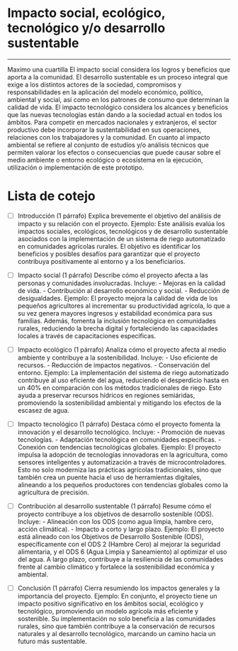 # Impacto social, ecológico, tecnológico y/o desarrollo sustentable


---
Maximo una cuartilla
El impacto social considera los logros y beneficios que aporta a la comunidad. El desarrollo sustentable es un proceso integral que exige a los distintos actores de la sociedad, compromisos y responsabilidades en la aplicación del modelo económico, político, ambiental y social, así como en los patrones de consumo que determinan la calidad de vida. El impacto tecnológico considera los alcances y beneficios que las nuevas tecnologías están dando a la sociedad actual en todos los ámbitos. Para competir en mercados nacionales y extranjeros, el sector productivo debe incorporar la sustentabilidad en sus operaciones, relaciones con los trabajadores y la comunidad. En cuanto al impacto ambiental se refiere al conjunto de estudios y/o análisis técnicos que permiten valorar los efectos o consecuencias que puede causar sobre el medio ambiente o entorno ecológico o ecosistema en la ejecución, utilización o implementación de este prototipo.

# Lista de cotejo
- [ ] Introducción (1 párrafo)
	Explica brevemente el objetivo del análisis de impacto y su relación con el proyecto.
	Ejemplo:
		Este análisis evalúa los impactos sociales, ecológicos, tecnológicos y de desarrollo sustentable asociados con la implementación de un sistema de riego automatizado en comunidades agrícolas rurales. El objetivo es identificar los beneficios y posibles desafíos para garantizar que el proyecto contribuya positivamente al entorno y a los beneficiarios.

- [ ] Impacto social (1 párrafo)
	Describe cómo el proyecto afecta a las personas y comunidades involucradas.
	Incluye:
		- Mejoras en la calidad de vida.
		- Contribución al desarrollo económico y social.
		- Reducción de desigualdades.
	Ejemplo:
		El proyecto mejora la calidad de vida de los pequeños agricultores al incrementar su productividad agrícola, lo que a su vez genera mayores ingresos y estabilidad económica para sus familias. Además, fomenta la inclusión tecnológica en comunidades rurales, reduciendo la brecha digital y fortaleciendo las capacidades locales a través de capacitaciones específicas.

- [ ] Impacto ecológico (1 párrafo)
	Analiza cómo el proyecto afecta al medio ambiente y contribuye a la sostenibilidad.
	Incluye:
		- Uso eficiente de recursos.
		- Reducción de impactos negativos.
		- Conservación del entorno.
	Ejemplo:
		La implementación del sistema de riego automatizado contribuye al uso eficiente del agua, reduciendo el desperdicio hasta en un 40% en comparación con los métodos tradicionales de riego. Esto ayuda a preservar recursos hídricos en regiones semiáridas, promoviendo la sostenibilidad ambiental y mitigando los efectos de la escasez de agua.

- [ ] Impacto tecnológico (1 párrafo)
	Destaca cómo el proyecto fomenta la innovación y el desarrollo tecnológico.
	Incluye:
		- Promoción de nuevas tecnologías.
		- Adaptación tecnológica en comunidades específicas.
		- Conexión con tendencias tecnológicas globales.
	Ejemplo:
		El proyecto impulsa la adopción de tecnologías innovadoras en la agricultura, como sensores inteligentes y automatización a través de microcontroladores. Esto no solo moderniza las prácticas agrícolas tradicionales, sino que también crea un puente hacia el uso de herramientas digitales, alineando a los pequeños productores con tendencias globales como la agricultura de precisión.

- [ ] Contribución al desarrollo sustentable (1 párrafo)
	Resume cómo el proyecto contribuye a los objetivos de desarrollo sostenible (ODS).
	Incluye:
		- Alineación con los ODS (como agua limpia, hambre cero, acción climática).
		- Impacto a corto y largo plazo.
	Ejemplo:
		El proyecto está alineado con los Objetivos de Desarrollo Sostenible (ODS), específicamente con el ODS 2 (Hambre Cero) al mejorar la seguridad alimentaria, y el ODS 6 (Agua Limpia y Saneamiento) al optimizar el uso del agua. A largo plazo, contribuye a la resiliencia de las comunidades frente al cambio climático y fortalece la sostenibilidad económica y ambiental.

- [ ] Conclusión (1 párrafo)
	Cierra resumiendo los impactos generales y la importancia del proyecto.
	Ejemplo:
		En conjunto, el proyecto tiene un impacto positivo significativo en los ámbitos social, ecológico y tecnológico, promoviendo un modelo agrícola más eficiente y sostenible. Su implementación no solo beneficia a las comunidades rurales, sino que también contribuye a la conservación de recursos naturales y al desarrollo tecnológico, marcando un camino hacia un futuro más sustentable.